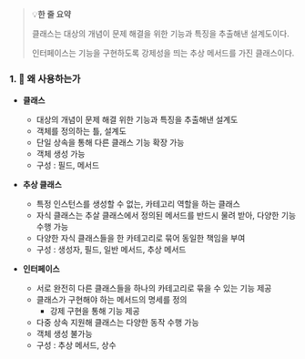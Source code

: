 > 💡**한 줄 요약**
>
> 클래스는 대상의 개념이 문제 해결을 위한 기능과 특징을 추출해낸 설계도이다.
>
> 인터페이스는 기능을 구현하도록 강제성을 띄는 추상 메서드를 가진 클래스이다.

### 1. 🤔 왜 사용하는가

- **클래스**

  - 대상의 개념이 문제 해결 위한 기능과 특징을 추출해낸 설계도
  - 객체를 정의하는 틀, 설계도
  - 단일 상속을 통해 다른 클래스 기능 확장 가능
  - 객체 생성 가능
  - 구성 : 필드, 메서드

- **추상 클래스**

  - 특정 인스턴스를 생성할 수 없는, 카테고리 역할을 하는 클래스
  - 자식 클래스는 추살 클래스에서 정의된 메서드를 반드시 물려 받아, 다양한 기능 수행 가능
  - 다양한 자식 클래스들을 한 카테고리로 묶어 동일한 책임을 부여
  - 구성 : 생성자, 필드, 일반 메서드, 추상 메서드

- **인터페이스**
  - 서로 완전히 다른 클래스들을 하나의 카테고리로 묶을 수 있는 기능 제공
  - 클래스가 구현해야 하는 메서드의 명세를 정의
    - 강제 구현을 통해 기능 제공
  - 다중 상속 지원해 클래스는 다양한 동작 수행 가능
  - 객체 생성 불가능
  - 구성 : 추상 메서드, 상수
